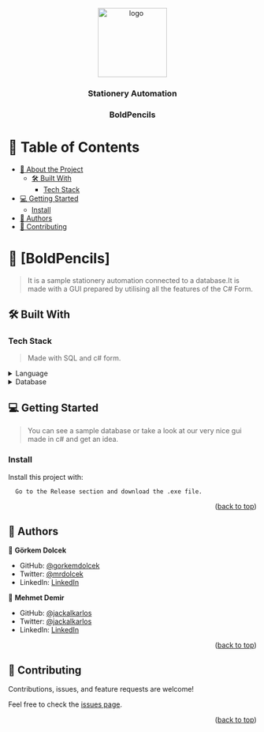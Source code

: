 <a name="readme-top"></a>

<div align="center">
  
  <img src="bold_pencils.ico" alt="logo" width="140"  height="auto" />
  <br/>

  <h3><b>Stationery Automation</b></h3>
  <h3><b>BoldPencils</b></h3>

</div>

<!-- TABLE OF CONTENTS -->

# 📗 Table of Contents

- [📖 About the Project](#about-project)
  - [🛠 Built With](#built-with)
    - [Tech Stack](#tech-stack)
- [💻 Getting Started](#getting-started)
  - [Install](#install)
- [👥 Authors](#authors)
- [🤝 Contributing](#contributing)

<!-- PROJECT DESCRIPTION -->

# 📖 [BoldPencils] <a name="about-project"></a>

> It is a sample stationery automation connected to a database.It is made with a GUI prepared by utilising all the features of the C# Form.


## 🛠 Built With <a name="built-with"></a>

### Tech Stack <a name="tech-stack"></a>

> Made with SQL and c# form.
<details>
  <summary>Language</summary>
  <ul>
    <li><a href="[https://reactjs.org/](https://learn.microsoft.com/en-us/dotnet/csharp/)">C#</a></li>
  </ul>
</details>


<details>
<summary>Database</summary>
  <ul>
    <li><a href="[https://www.postgresql.org/](https://www.microsoft.com/tr-tr/sql-server/sql-server-2022)">Microsoft SQL Server</a></li>
  </ul>
</details>


## 💻 Getting Started <a name="getting-started"></a>

> You can see a sample database or take a look at our very nice gui made in c# and get an idea.

### Install

Install this project with:

```sh
  Go to the Release section and download the .exe file.
```


<p align="right">(<a href="#readme-top">back to top</a>)</p>

<!-- AUTHORS -->

## 👥 Authors <a name="authors"></a>


👤 **Görkem Dolcek**

- GitHub: [@gorkemdolcek](https://github.com/gorkemdolcek)
- Twitter: [@mrdolcek](https://twitter.com/mrdolcek)
- LinkedIn: [LinkedIn](https://linkedin.com/in/gorkemdolcek)

👤 **Mehmet Demir**

- GitHub: [@jackalkarlos](https://github.com/jackalkarlos)
- Twitter: [@jackalkarlos](https://twitter.com/jackalkarlos)
- LinkedIn: [LinkedIn](https://linkedin.com/in/jackalkarlos)

<p align="right">(<a href="#readme-top">back to top</a>)</p>


## 🤝 Contributing <a name="contributing"></a>

Contributions, issues, and feature requests are welcome!

Feel free to check the [issues page](../../issues/).

<p align="right">(<a href="#readme-top">back to top</a>)</p>


